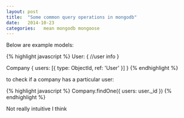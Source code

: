 ```yaml
---
layout: post
title:  "Some common query operations in mongodb"
date:   2014-10-23
categories:   mean mongodb mongoose
---
```


Below are example models:

{% highlight javascript %}
User: {
  //user info
}

Company {
    users: [{
        type: ObjectId,
        ref: 'User'
   }]
}
{% endhighlight %}

to check if a company has a particular user:

{% highlight javascript %}
Company.findOne({
    users: user._id
})
{% endhighlight %}

Not really intuitive I think 

